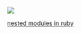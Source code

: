 

![](Pasted%20image%2020231221070508.png)



[nested modules in ruby](https://www.writesoftwarewell.com/nested-modules-in-ruby/)
